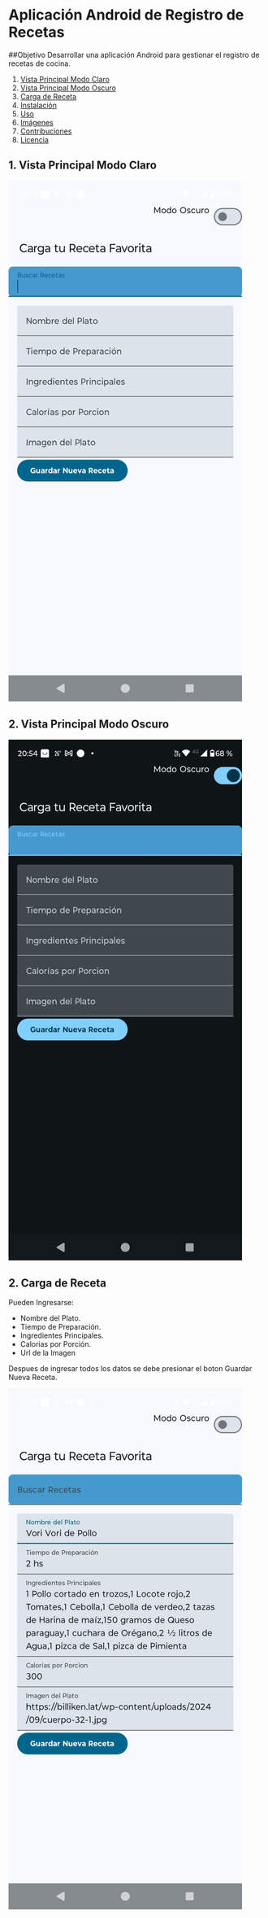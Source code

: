 # Aplicación Android de Registro de Recetas

##Objetivo
Desarrollar una aplicación Android para gestionar el registro de recetas de cocina.

1. [Vista Principal Modo Claro](#dVista-Principal-Modo-Claro)
2. [Vista Principal Modo Oscuro](#dVista-Principal-Modo-Oscuro)
3. [Carga de Receta](#Carga-de-Receta)
4. [Instalación](#instalación)
5. [Uso](#uso)
6. [Imágenes](#imágenes)
7. [Contribuciones](#contribuciones)
8. [Licencia](#licencia)

## 1. Vista Principal Modo Claro

![Texto alternativo](Imagenes/Img_1.jpg)

## 2. Vista Principal Modo Oscuro

![Texto alternativo](Imagenes/Img_2.jpg)

## 2. Carga de Receta
Pueden Ingresarse:
  - Nombre del Plato.
  - Tiempo de Preparación.
  - Ingredientes Principales.
  - Calorias por Porción.
  - Url de la Imagen

Despues de ingresar todos los datos se debe presionar el boton Guardar Nueva Receta.

![Texto alternativo](Imagenes/Img_3.jpg)

